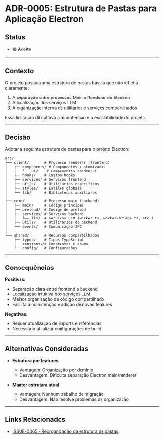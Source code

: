 # ADR-0005: Estrutura de Pastas para Aplicação Electron

## Status

- 🟢 **Aceito**

---

## Contexto

O projeto possuía uma estrutura de pastas básica que não refletia claramente:
1. A separação entre processos Main e Renderer do Electron
2. A localização dos serviços LLM
3. A organização interna de utilitários e serviços compartilhados

Essa limitação dificultava a manutenção e a escalabilidade do projeto.

---

## Decisão

Adotar a seguinte estrutura de pastas para o projeto Electron:

```
src/
├── client/       # Processo renderer (frontend)
│   ├── components/ # Componentes customizados
│   │   └── ui/    # Componentes shadcn/ui
│   ├── hooks/    # Custom hooks
│   ├── services/ # Serviços frontend
│   ├── utils/    # Utilitários específicos
│   ├── styles/   # Estilos globais
│   └── lib/      # Bibliotecas auxiliares
│
├── core/         # Processo main (backend)
│   ├── main/     # Código principal
│   ├── preload/  # Código de preload
│   ├── services/ # Serviços backend
│   │   └── llm/  # Serviços LLM (worker.ts, worker-bridge.ts, etc.)
│   ├── utils/    # Utilitários do backend
│   └── events/   # Comunicação IPC
│
└── shared/       # Recursos compartilhados
    ├── types/    # Tipos TypeScript
    ├── constants/# Constantes e enums
    └── config/   # Configurações
```

---

## Consequências

**Positivas:**
- Separação clara entre frontend e backend
- Localização intuitiva dos serviços LLM
- Melhor organização de código compartilhado
- Facilita a manutenção e adição de novas features

**Negativas:**
- Requer atualização de imports e referências
- Necessário atualizar configurações de build

---

## Alternativas Consideradas

- **Estrutura por features**  
  - Vantagem: Organização por domínio  
  - Desvantagem: Dificulta separação Electron main/renderer

- **Manter estrutura atual**  
  - Vantagem: Nenhum trabalho de migração  
  - Desvantagem: Não resolve problemas de organização

---

## Links Relacionados

- [ISSUE-0065 - Reorganização da estrutura de pastas](../../issues/backlog/improvement/ISSUE-0065-Reorganizacao-estrutura-pastas/README.md)